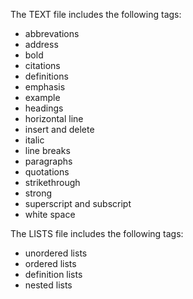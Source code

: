 The TEXT file includes the following tags:
- abbrevations
- address
- bold
- citations
- definitions
- emphasis
- example
- headings
- horizontal line
- insert and delete
- italic
- line breaks
- paragraphs
- quotations
- strikethrough
- strong
- superscript and subscript
- white space


The LISTS file includes the following tags:
- unordered lists
- ordered lists
- definition lists
- nested lists

